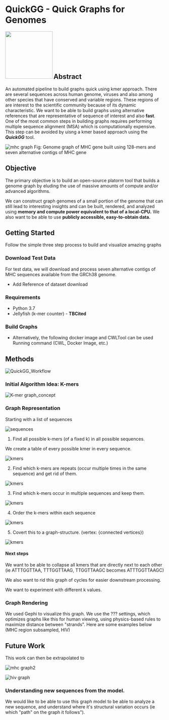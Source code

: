 # QuickGG - Quick Graphs for Genomes
<img src="documentation/images/hiv_graph.jpg" align="left" height="150" width="150" ></a>
<br/><br/><br/><br/><br/><br/>

## Abstract
An automated pipeline to build graphs quick using kmer approach.
There are several sequences across human genome, viruses and also among other species that have conserved and variable regions. These regions of are interest to the scientific community because of its dynamic characteristic. We want to be able to build graphs using alternative references that are representative of sequence of interest and also **fast**. One of the most common steps in building graphs requires performing multiple sequence alignment (MSA) which is computationally expensive. This step can be avoided by uisng a kmer based approach using the _**QuickGG**_ tool. 

![mhc graph](documentation/images/mhc_graph.jpg)
Fig: Genome graph of MHC gene built using 128-mers and seven alternative contigs of MHC gene

## Objective 

The primary objective is to build an open-source platorm tool that builds a genome graph by eluding the use of massive amounts of compute and/or advanced algorithms.

We can construct graph genomes of a small portion of the genome that can still lead to interesting insights and can be built, rendered, and analyzed using **memory and compute power equivalent to that of a local-CPU.**  We also want to be able to use **publicly accessible, easy-to-obtain data.**

## Getting Started
Follow the simple three step process to build and visualize amazing graphs
### Download Test Data
For test data, we will download and process seven alternative contigs of MHC sequences available from the GRCh38 genome.
- Add Reference of dataset download
### Requirements
- Python 3.7
- Jellyfish (k-mer counter) - **TBCited**
### Build Graphs
- Alternatively, the following docker image and CWLTool can be used
Running command (CWL, Docker Image, etc.)

## Methods
![QuickGG_Workflow](documentation/images/quickgg_flowchard.png)

### Initial Algorithm Idea: K-mers

![K-mer graph_concept](documentation/images/kmer_graph.png)

### Graph Representation

Starting with a list of sequences

![sequences](documentation/images/sequences.png)


1. Find all possible k-mers (of a fixed k) in all possible sequences.

We create a table of every possible kmer in every sequence.

![kmers](documentation/images/pos.png)

2. Find which k-mers are repeats (occur multiple times in the same sequence) and get rid of them.

![kmers](documentation/images/pos_starts.png)

3. Find which k-mers occur in multiple sequences and keep them.

![kmers](documentation/images/n_repeats.png)

4. Order the k-mers within each sequence 

![kmers](documentation/images/to_order.png)

5. Covert this to a graph-structure. (vertex: {connected vertices})

![kmers](documentation/images/to_edge_list.png)

#### Next steps

We want to be able to collapse all kmers that are directly next to each other (ie ATTTGGTTAA, TTTGGTTAAG, TTGGTTAAGC becomes ATTTGGTTAAGC)

We also want to rid this graph of cycles for easier downstream processing.

We want to experiment with different k values.

### Graph Rendering

We used Gephi to visualize this graph. We use the ??? settings, which optimizes graphs like this for human viewing, using physics-based rules to maximize distance between "strands".  Here are some examples below (MHC region subsampled, HIV)

## Future Work
This work can then be extrapolated to 

![mhc graph2](documentation/images/mhc_2.jpg)


![hiv graph](documentation/images/hiv_graph.jpg)

### Understanding new sequences from the model.

We would like to be able to use this graph model to be able to analyze a new sequence, and understand where it's structural variation occurs (ie which "path" on the graph it follows"). 
